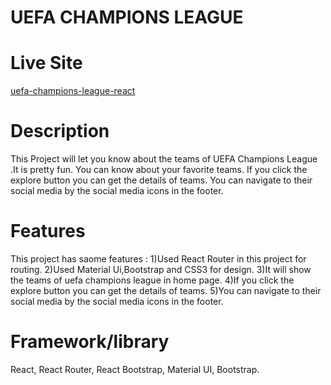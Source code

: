 # UEFA CHAMPIONS LEAGUE

# Live Site
[uefa-champions-league-react](https://uefa-champions-league-react.netlify.app/)

# Description
This Project will let you know about the teams of UEFA Champions League .It is pretty fun. You can know about your favorite teams. If you click the explore button you can get the details of teams. You can navigate to their social media by the social media icons in the footer.

# Features
This project has saome features :
1)Used React Router in this project for routing.
2)Used Material Ui,Bootstrap and CSS3 for design.
3)It will show the teams of uefa champions league in home page.
4)If you click the explore button you can get the details of teams.
5)You can navigate to their social media by the social media icons in the footer.

# Framework/library
React, React Router, React Bootstrap, Material UI, Bootstrap.
